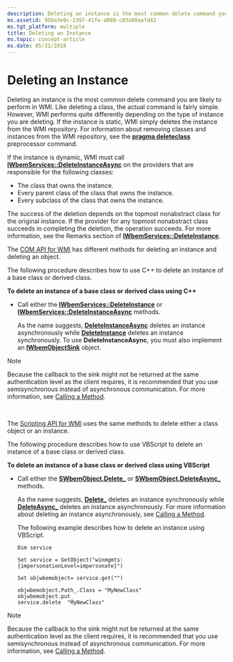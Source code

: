 ```yaml
---
description: Deleting an instance is the most common delete command you are likely to perform in WMI.
ms.assetid: 95ba3e9c-1397-41fe-a080-c03a98aafd42
ms.tgt_platform: multiple
title: Deleting an Instance
ms.topic: concept-article
ms.date: 05/31/2018
---
```


# Deleting an Instance

Deleting an instance is the most common delete command you are likely to perform in WMI. Like deleting a class, the actual command is fairly simple. However, WMI performs quite differently depending on the type of instance you are deleting. If the instance is static, WMI simply deletes the instance from the WMI repository. For information about removing classes and instances from the WMI repository, see the [**pragma deleteclass**](pragma-deleteclass.md) preprocessor command.

If the instance is dynamic, WMI must call [**IWbemServices::DeleteInstanceAsync**](/windows/desktop/api/WbemCli/nf-wbemcli-iwbemservices-deleteinstanceasync) on the providers that are responsible for the following classes:

-   The class that owns the instance.
-   Every parent class of the class that owns the instance.
-   Every subclass of the class that owns the instance.

The success of the deletion depends on the topmost nonabstract class for the original instance. If the provider for any topmost nonabstract class succeeds in completing the deletion, the operation succeeds. For more information, see the Remarks section of [**IWbemServices::DeleteInstance**](/windows/desktop/api/WbemCli/nf-wbemcli-iwbemservices-deleteinstance).

The [COM API for WMI](com-api-for-wmi.md) has different methods for deleting an instance and deleting an object.

The following procedure describes how to use C++ to delete an instance of a base class or derived class.

**To delete an instance of a base class or derived class using C++**

-   Call either the [**IWbemServices::DeleteInstance**](/windows/desktop/api/WbemCli/nf-wbemcli-iwbemservices-deleteinstance) or [**IWbemServices::DeleteInstanceAsync**](/windows/desktop/api/WbemCli/nf-wbemcli-iwbemservices-deleteinstanceasync) methods.

    As the name suggests, [**DeleteInstanceAsync**](/windows/desktop/api/WbemCli/nf-wbemcli-iwbemservices-deleteinstanceasync) deletes an instance asynchronously while [**DeleteInstance**](/windows/desktop/api/WbemCli/nf-wbemcli-iwbemservices-deleteinstance) deletes an instance synchronously. To use **DeleteInstanceAsync**, you must also implement an [**IWbemObjectSink**](iwbemobjectsink.md) object.

> [!Note]  
> Because the callback to the sink might not be returned at the same authentication level as the client requires, it is recommended that you use semisynchronous instead of asynchronous communication. For more information, see [Calling a Method](calling-a-method.md).

 

The [Scripting API for WMI](scripting-api-for-wmi.md) uses the same methods to delete either a class object or an instance.

The following procedure describes how to use VBScript to delete an instance of a base class or derived class.

**To delete an instance of a base class or derived class using VBScript**

-   Call either the [**SWbemObject.Delete\_**](swbemobject-delete-.md) or [**SWbemObject.DeleteAsync\_**](swbemobject-deleteasync-.md) methods.

    As the name suggests, [**Delete\_**](swbemobject-delete-.md) deletes an instance synchronously while [**DeleteAsync\_**](swbemobject-deleteasync-.md) deletes an instance asynchronously. For more information about deleting an instance asynchronously, see [Calling a Method](calling-a-method.md).

    The following example describes how to delete an instance using VBScript.

    ```VB
    Dim service

    Set service = GetObject("winmgmts:{impersonationLevel=impersonate}") 

    Set objwbemobject= service.get("")

    objwbemobject.Path_.Class = "MyNewClass" 
    objwbemobject.put_
    service.delete  "MyNewClass"
    ```

    

> [!Note]  
> Because the callback to the sink might not be returned at the same authentication level as the client requires, it is recommended that you use semisynchronous instead of asynchronous communication. For more information, see [Calling a Method](calling-a-method.md).

 

 

 



